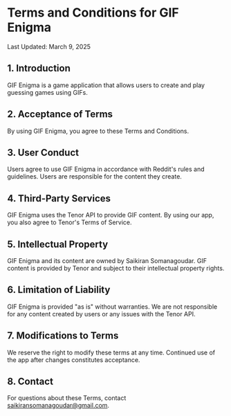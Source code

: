 # Terms and Conditions for GIF Enigma

Last Updated: March 9, 2025

## 1. Introduction
GIF Enigma is a game application that allows users to create and play guessing games using GIFs.

## 2. Acceptance of Terms
By using GIF Enigma, you agree to these Terms and Conditions.

## 3. User Conduct
Users agree to use GIF Enigma in accordance with Reddit's rules and guidelines. Users are responsible for the content they create.

## 4. Third-Party Services
GIF Enigma uses the Tenor API to provide GIF content. By using our app, you also agree to Tenor's Terms of Service.

## 5. Intellectual Property
GIF Enigma and its content are owned by Saikiran Somanagoudar. GIF content is provided by Tenor and subject to their intellectual property rights.

## 6. Limitation of Liability
GIF Enigma is provided "as is" without warranties. We are not responsible for any content created by users or any issues with the Tenor API.

## 7. Modifications to Terms
We reserve the right to modify these terms at any time. Continued use of the app after changes constitutes acceptance.

## 8. Contact
For questions about these Terms, contact saikiransomanagoudar@gmail.com.
